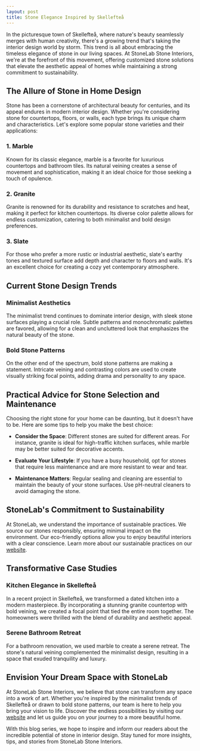 ```yaml
---
layout: post
title: Stone Elegance Inspired by Skellefteå
---
```



In the picturesque town of Skellefteå, where nature's beauty seamlessly merges with human creativity, there's a growing trend that's taking the interior design world by storm. This trend is all about embracing the timeless elegance of stone in our living spaces. At StoneLab Stone Interiors, we're at the forefront of this movement, offering customized stone solutions that elevate the aesthetic appeal of homes while maintaining a strong commitment to sustainability.

## The Allure of Stone in Home Design

Stone has been a cornerstone of architectural beauty for centuries, and its appeal endures in modern interior design. Whether you're considering stone for countertops, floors, or walls, each type brings its unique charm and characteristics. Let's explore some popular stone varieties and their applications:

### 1. Marble

Known for its classic elegance, marble is a favorite for luxurious countertops and bathroom tiles. Its natural veining creates a sense of movement and sophistication, making it an ideal choice for those seeking a touch of opulence.

### 2. Granite

Granite is renowned for its durability and resistance to scratches and heat, making it perfect for kitchen countertops. Its diverse color palette allows for endless customization, catering to both minimalist and bold design preferences.

### 3. Slate

For those who prefer a more rustic or industrial aesthetic, slate's earthy tones and textured surface add depth and character to floors and walls. It's an excellent choice for creating a cozy yet contemporary atmosphere.

## Current Stone Design Trends

### Minimalist Aesthetics

The minimalist trend continues to dominate interior design, with sleek stone surfaces playing a crucial role. Subtle patterns and monochromatic palettes are favored, allowing for a clean and uncluttered look that emphasizes the natural beauty of the stone.

### Bold Stone Patterns

On the other end of the spectrum, bold stone patterns are making a statement. Intricate veining and contrasting colors are used to create visually striking focal points, adding drama and personality to any space.

## Practical Advice for Stone Selection and Maintenance

Choosing the right stone for your home can be daunting, but it doesn't have to be. Here are some tips to help you make the best choice:

- **Consider the Space**: Different stones are suited for different areas. For instance, granite is ideal for high-traffic kitchen surfaces, while marble may be better suited for decorative accents.

- **Evaluate Your Lifestyle**: If you have a busy household, opt for stones that require less maintenance and are more resistant to wear and tear.

- **Maintenance Matters**: Regular sealing and cleaning are essential to maintain the beauty of your stone surfaces. Use pH-neutral cleaners to avoid damaging the stone.

## StoneLab's Commitment to Sustainability

At StoneLab, we understand the importance of sustainable practices. We source our stones responsibly, ensuring minimal impact on the environment. Our eco-friendly options allow you to enjoy beautiful interiors with a clear conscience. Learn more about our sustainable practices on our [website](https://stonelab.se).

## Transformative Case Studies

### Kitchen Elegance in Skellefteå

In a recent project in Skellefteå, we transformed a dated kitchen into a modern masterpiece. By incorporating a stunning granite countertop with bold veining, we created a focal point that tied the entire room together. The homeowners were thrilled with the blend of durability and aesthetic appeal.

### Serene Bathroom Retreat

For a bathroom renovation, we used marble to create a serene retreat. The stone's natural veining complemented the minimalist design, resulting in a space that exuded tranquility and luxury.

## Envision Your Dream Space with StoneLab

At StoneLab Stone Interiors, we believe that stone can transform any space into a work of art. Whether you're inspired by the minimalist trends of Skellefteå or drawn to bold stone patterns, our team is here to help you bring your vision to life. Discover the endless possibilities by visiting our [website](https://stonelab.se) and let us guide you on your journey to a more beautiful home.

With this blog series, we hope to inspire and inform our readers about the incredible potential of stone in interior design. Stay tuned for more insights, tips, and stories from StoneLab Stone Interiors.